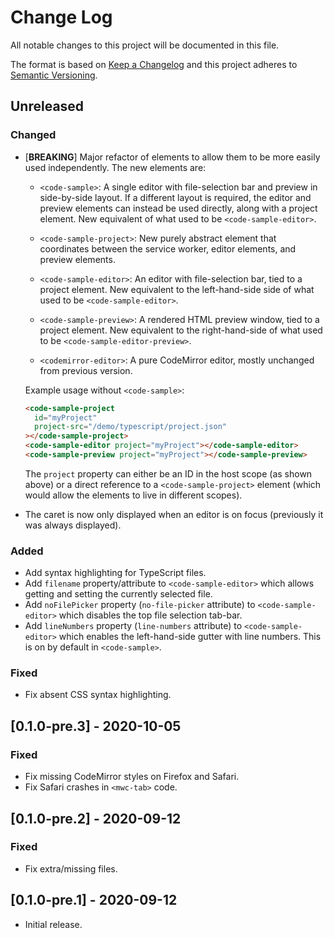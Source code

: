 # Change Log

All notable changes to this project will be documented in this file.

The format is based on [Keep a Changelog](http://keepachangelog.com/)
and this project adheres to [Semantic Versioning](http://semver.org/).

<!--
   PRs should document their user-visible changes (if any) in the
   Unreleased section, uncommenting the header as necessary.
-->

<!-- ## [X.Y.Z] - YYYY-MM-DD -->
<!-- ## Unreleased -->
<!-- ### Changed -->
<!-- ### Added -->
<!-- ### Fixed -->
<!-- ### Removed -->

## Unreleased

### Changed

- [**BREAKING**] Major refactor of elements to allow them to be more easily used
  independently. The new elements are:

  - `<code-sample>`: A single editor with file-selection bar and preview in
    side-by-side layout. If a different layout is required, the editor and
    preview elements can instead be used directly, along with a project element.
    New equivalent of what used to be `<code-sample-editor>`.

  - `<code-sample-project>`: New purely abstract element that coordinates
    between the service worker, editor elements, and preview elements.

  - `<code-sample-editor>`: An editor with file-selection bar, tied to a project
    element. New equivalent to the left-hand-side side of what used to be
    `<code-sample-editor>`.

  - `<code-sample-preview>`: A rendered HTML preview window, tied to a project
    element. New equivalent to the right-hand-side of what used to be
    `<code-sample-editor-preview>`.

  - `<codemirror-editor>`: A pure CodeMirror editor, mostly unchanged from
    previous version.

  Example usage without `<code-sample>`:

  ```html
  <code-sample-project
    id="myProject"
    project-src="/demo/typescript/project.json"
  ></code-sample-project>
  <code-sample-editor project="myProject"></code-sample-editor>
  <code-sample-preview project="myProject"></code-sample-preview>
  ```

  The `project` property can either be an ID in the host scope (as shown above)
  or a direct reference to a `<code-sample-project>` element (which would allow
  the elements to live in different scopes).

- The caret is now only displayed when an editor is on focus (previously it was
  always displayed).

### Added

- Add syntax highlighting for TypeScript files.
- Add `filename` property/attribute to `<code-sample-editor>` which allows
  getting and setting the currently selected file.
- Add `noFilePicker` property (`no-file-picker` attribute) to
  `<code-sample-editor>` which disables the top file selection tab-bar.
- Add `lineNumbers` property (`line-numbers` attribute) to
  `<code-sample-editor>` which enables the left-hand-side gutter with line
  numbers. This is on by default in `<code-sample>`.

### Fixed

- Fix absent CSS syntax highlighting.

## [0.1.0-pre.3] - 2020-10-05

### Fixed

- Fix missing CodeMirror styles on Firefox and Safari.
- Fix Safari crashes in `<mwc-tab>` code.

## [0.1.0-pre.2] - 2020-09-12

### Fixed

- Fix extra/missing files.

## [0.1.0-pre.1] - 2020-09-12

- Initial release.
